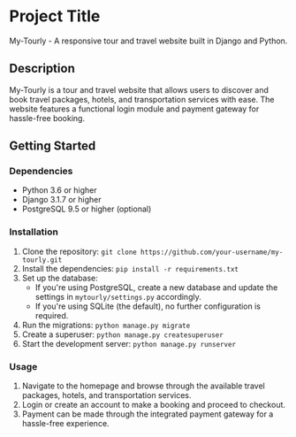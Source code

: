 # Project Title

My-Tourly - A responsive tour and travel website built in Django and Python.

## Description

My-Tourly is a tour and travel website that allows users to discover and book travel packages, hotels, and transportation services with ease. The website features a functional login module and payment gateway for hassle-free booking.

## Getting Started

### Dependencies

* Python 3.6 or higher
* Django 3.1.7 or higher
* PostgreSQL 9.5 or higher (optional)

### Installation

1. Clone the repository: `git clone https://github.com/your-username/my-tourly.git`
2. Install the dependencies: `pip install -r requirements.txt`
3. Set up the database:
   * If you're using PostgreSQL, create a new database and update the settings in `mytourly/settings.py` accordingly.
   * If you're using SQLite (the default), no further configuration is required.
4. Run the migrations: `python manage.py migrate`
5. Create a superuser: `python manage.py createsuperuser`
6. Start the development server: `python manage.py runserver`

### Usage

1. Navigate to the homepage and browse through the available travel packages, hotels, and transportation services.
2. Login or create an account to make a booking and proceed to checkout.
3. Payment can be made through the integrated payment gateway for a hassle-free experience.

<!-- ### Contributing

If you'd like to contribute to this project, please follow these steps:

1. Fork the repository.
2. Create a new branch: `git checkout -b new-feature`.
3. Make your changes and commit them: `git commit -m 'Add new feature'`.
4. Push to the branch: `git push origin new-feature`. -->
